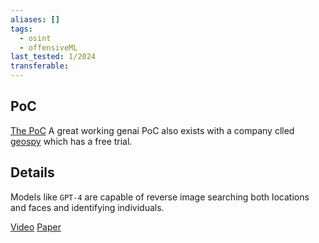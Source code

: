 ```yaml
---
aliases: []
tags:
  - osint
  - offensiveML
last_tested: 1/2024
transferable:
---
```


## **PoC**
[The PoC](https://twitter.com/braingain/status/1635941912145444864)  A great working genai PoC also exists with a company clled [geospy](https://geospy.ai/) which has a free trial.

## **Details**
Models like `GPT-4` are capable of reverse image searching both locations and faces and identifying individuals. 

[Video]()
[Paper]() 
